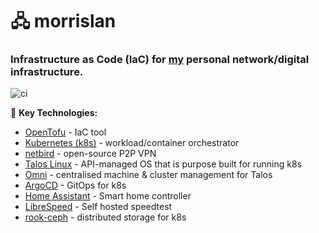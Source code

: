 # 🖧 morrislan

### Infrastructure as Code (IaC) for [my](https://maxmorris.io) personal network/digital infrastructure.
![ci](https://github.com/MorrisLAN/morrislan/actions/workflows/ci.yaml/badge.svg?branch=main)

🔧 **Key Technologies:**

- [OpenTofu](https://opentofu.org/) - IaC tool
- [Kubernetes (k8s)](https://kubernetes.io/) - workload/container orchestrator
- [netbird](https://netbird.io/) - open-source P2P VPN
- [Talos Linux](https://www.talos.dev/) - API-managed OS that is purpose built for running k8s
- [Omni](https://omni.siderolabs.com/) - centralised machine & cluster management for Talos
- [ArgoCD](https://argo-cd.readthedocs.io/en/stable/) - GitOps for k8s
- [Home Assistant](https://www.home-assistant.io/) - Smart home controller
- [LibreSpeed](https://github.com/librespeed/speedtest) - Self hosted speedtest
- [rook-ceph](https://rook.io/) - distributed storage for k8s
